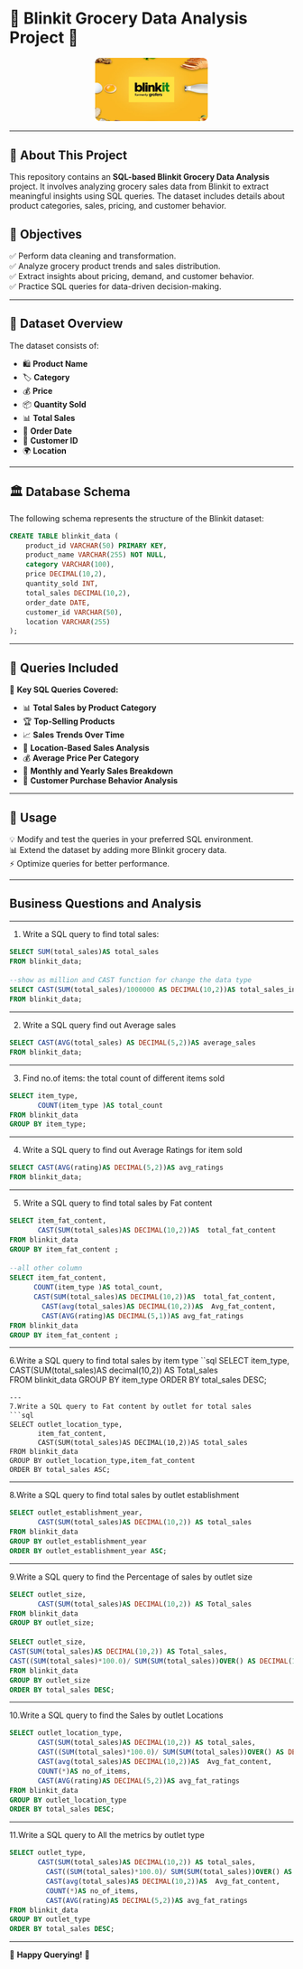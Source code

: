 # 🛒 Blinkit Grocery Data Analysis Project 🚀

<p align="center">
  <img src="logo.png" width="200" alt="Project Logo">
</p>





---

## 📢 About This Project
This repository contains an **SQL-based Blinkit Grocery Data Analysis** project. It involves analyzing grocery sales data from Blinkit to extract meaningful insights using SQL queries. The dataset includes details about product categories, sales, pricing, and customer behavior.

## 🎯 Objectives
✅ Perform data cleaning and transformation.  
✅ Analyze grocery product trends and sales distribution.  
✅ Extract insights about pricing, demand, and customer behavior.  
✅ Practice SQL queries for data-driven decision-making.  

---

## 📂 Dataset Overview
The dataset consists of:
- 🛍️ **Product Name**
- 🏷️ **Category**
- 💰 **Price**
- 📦 **Quantity Sold**
- 📊 **Total Sales**
- 📅 **Order Date**
- 👥 **Customer ID**
- 🌍 **Location**

---

## 🏛 Database Schema
The following schema represents the structure of the Blinkit dataset:

```sql
CREATE TABLE blinkit_data (
    product_id VARCHAR(50) PRIMARY KEY,
    product_name VARCHAR(255) NOT NULL,
    category VARCHAR(100),
    price DECIMAL(10,2),
    quantity_sold INT,
    total_sales DECIMAL(10,2),
    order_date DATE,
    customer_id VARCHAR(50),
    location VARCHAR(255)
);
```


---

## 📝 Queries Included
📌 **Key SQL Queries Covered:**
- 📊 **Total Sales by Product Category**  
- 🏆 **Top-Selling Products**  
- 📈 **Sales Trends Over Time**  
- 📍 **Location-Based Sales Analysis**  
- 💰 **Average Price Per Category**  
- 📅 **Monthly and Yearly Sales Breakdown**  
- 🛒 **Customer Purchase Behavior Analysis**  

---

## 🚀 Usage
💡 Modify and test the queries in your preferred SQL environment.  
📊 Extend the dataset by adding more Blinkit grocery data.  
⚡ Optimize queries for better performance.  

---

## Business Questions and Analysis
---
1. Write a SQL query to find total sales:
```sql
SELECT SUM(total_sales)AS total_sales 
FROM blinkit_data;

--show as million and CAST function for change the data type
SELECT CAST(SUM(total_sales)/1000000 AS DECIMAL(10,2))AS total_sales_in_millions 		
FROM blinkit_data;
```
----
2. Write a SQL query find out Average sales
```sql
SELECT CAST(AVG(total_sales) AS DECIMAL(5,2))AS average_sales		
FROM blinkit_data;
```
-----
3. Find no.of items: the total count of different items sold
```sql
SELECT item_type,
       COUNT(item_type )AS total_count		
FROM blinkit_data
GROUP BY item_type;
```
-----
4. Write a SQL query to find out Average Ratings for item sold
```sql
SELECT CAST(AVG(rating)AS DECIMAL(5,2))AS avg_ratings	
FROM blinkit_data;
```
-----
5. Write a SQL query to find total sales by Fat content
```sql
SELECT item_fat_content,
       CAST(SUM(total_sales)AS DECIMAL(10,2))AS  total_fat_content	
FROM blinkit_data
GROUP BY item_fat_content ;

--all other column
SELECT item_fat_content,
      COUNT(item_type )AS total_count,
      CAST(SUM(total_sales)AS DECIMAL(10,2))AS  total_fat_content,		
	    CAST(avg(total_sales)AS DECIMAL(10,2))AS  Avg_fat_content,		
	    CAST(AVG(rating)AS DECIMAL(5,1))AS avg_fat_ratings		
FROM blinkit_data
GROUP BY item_fat_content ;
```
----
6.Write a SQL query to find total sales by item type
``sql
SELECT item_type,
       CAST(SUM(total_sales)AS decimal(10,2)) AS Total_sales	
FROM blinkit_data
GROUP BY item_type
ORDER BY total_sales DESC;
```
---
7.Write a SQL query to Fat content by outlet for total sales
```sql
SELECT outlet_location_type,
       item_fat_content,
       CAST(SUM(total_sales)AS DECIMAL(10,2))AS total_sales
FROM blinkit_data
GROUP BY outlet_location_type,item_fat_content	
ORDER BY total_sales ASC;
```
----
8.Write a SQL query to find total sales by outlet establishment
```sql
SELECT outlet_establishment_year,
       CAST(SUM(total_sales)AS DECIMAL(10,2)) AS total_sales	
FROM blinkit_data
GROUP BY outlet_establishment_year
ORDER BY outlet_establishment_year ASC;
```
---
9.Write a SQL query to find the Percentage of sales by outlet size
```sql
SELECT outlet_size, 
       CAST(SUM(total_sales)AS DECIMAL(10,2)) AS Total_sales
FROM blinkit_data
GROUP BY outlet_size;

SELECT outlet_size, 
CAST(SUM(total_sales)AS DECIMAL(10,2)) AS Total_sales,
CAST((SUM(total_sales)*100.0)/ SUM(SUM(total_sales))OVER() AS DECIMAL(10,2)) AS  percentage_sales
FROM blinkit_data
GROUP BY outlet_size
ORDER BY total_sales DESC;
```
---
10.Write a SQL query to find the Sales by outlet Locations
```sql
SELECT outlet_location_type,
	   CAST(SUM(total_sales)AS DECIMAL(10,2)) AS total_sales,
	   CAST((SUM(total_sales)*100.0)/ SUM(SUM(total_sales))OVER() AS DECIMAL(10,2)) AS  percentage_sales,
	   CAST(avg(total_sales)AS DECIMAL(10,2))AS  Avg_fat_content,	
	   COUNT(*)AS no_of_items,
	   CAST(AVG(rating)AS DECIMAL(5,2))AS avg_fat_ratings
FROM blinkit_data
GROUP BY outlet_location_type
ORDER BY total_sales DESC;
```
----
11.Write a SQL query to All the metrics by outlet type
```sql
SELECT outlet_type,
       CAST(SUM(total_sales)AS DECIMAL(10,2)) AS total_sales,
	     CAST((SUM(total_sales)*100.0)/ SUM(SUM(total_sales))OVER() AS DECIMAL(10,2)) AS  percentage_sales,
	     CAST(avg(total_sales)AS DECIMAL(10,2))AS  Avg_fat_content,	
	     COUNT(*)AS no_of_items,
	     CAST(AVG(rating)AS DECIMAL(5,2))AS avg_fat_ratings
FROM blinkit_data
GROUP BY outlet_type
ORDER BY total_sales DESC;	   
```

---  
🎯 **Happy Querying!** 🎯

